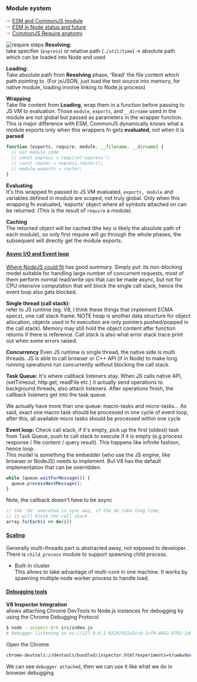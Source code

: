 ### Module system   
☞ [ESM and CommonJS module ](https://hackernoon.com/node-js-tc-39-and-modules-a1118aecf95e)   
☞ [ESM in Node status and future](https://medium.com/@giltayar/native-es-modules-in-nodejs-status-and-future-directions-part-i-ee5ea3001f71)  
☞ [CommonJS Require anatomy ](https://medium.freecodecamp.org/requiring-modules-in-node-js-everything-you-need-to-know-e7fbd119be8)

![require steps](https://cdn-images-1.medium.com/max/1600/1*Rn5xTqjKdPZuG7VnqMzN1w.png)
**Resolving**:  
take specifier (`express`) or relative path (`./util/time`) -> absolute path which can be loaded into Node and used

**Loading**:  
Take absolute path from **Resolving** phase, 'Read' the file content which path pointing to. (For js/JSON, just load the text source into memory, for native module, loading involve linking to Node.js process)

**Wrapping**  
Take file content from **Loading**, wrap them in a function before passing to JS VM to evaluation. Those `module`, `exports`, and `__dirname` used in the module are not global but passed as parameters in the wrapper function.  
This is major difference with ESM, CommonJS dynamically knows what a module exports only when this wrappers fn gets **evaluated**, not when it is **parsed**
```js
function (exports, require, module, __filename, __dirname) {
  // our module code
  // const express = require('express');
  // const router = express.router();
  // module.exports = router;
}
```

**Evaluating**  
It's this wrapped fn passed to JS VM evaluated, `exports, module` and variables defined in module are scoped, not truly global. Only when this wrapping fn evaluated, 'exports' object where all symbols attached on can be returned. (This is the result of `require` a module).

**Caching**  
The returned object will be cached (the key is likely the absolute path of each module), so only first require will go through the whole phases, the subsequent will directly get the module exports.


#### [Async I/O and Event loop](https://blog.risingstack.com/node-js-at-scale-understanding-node-js-event-loop/)

[Where NodeJS could fit](https://www.toptal.com/nodejs/why-the-hell-would-i-use-node-js) has good summary. Simply put: its non-blocking model suitable for handling large number of concurrent requests, most of them perform normal read/write ops that can be made async, but not for CPU intensive computation that will block the single call stack, hence the event loop also gets blocked.

**Single thread (call stack):**  
refer to JS runtime (eg. V8, I think these things that implement ECMA specs), one call stack frame. NOTE heap is another data structure for object allocation, objects used in fn execution are only pointers pushed/popped in the call stack). Memory may still hold the object content after function returns if there is reference. Call stack is also what error stack trace print out when some errors raised.

**Concurrency**
Even JS runtime is single thread, the native side is multi threads. JS is able to call browser or C++ API (if in Node) to make long running operations run concurrently without blocking the call stack.  

**Task Queue:**
It's where callback listeners stay. When JS calls native API, (setTimeout, http.get, readFile etc.) it actually send operations to background threads, also attach listeners. After operations finish, the callback listeners get into the task queue.  

We actually have more than one queue: macro-tasks and micro-tasks... As said, exact one macro task should be processed in one cycle of event loop, after this, all available micro tasks should be processed within one cycle

**Event loop:**
Check call stack, if it's empty, pick up the first (oldest) task from Task Queue, push to call stack to execute if it is empty (e.g process response / file content / query result). This happens like infinite fashion, hence loop.   
This model is something the embedder (who use the JS engine, like browser or NodeJS) needs to implement. But V8 has the default implementation that can be overridden.
```js
while (queue.waitForMessage()) {
  queue.processNextMessage();
}
```

Note, the callback doesn't have to be async
```js
// the 'do' executed in sync way, if the do take long time,
// it will block the call stack
array.forEach(i => do(i))
```

#### [Scaling]()

Generally multi-threads part is abstracted away, not exposed to developer. There is `child_process` module to support spawning child process.
- Built-in cluster  
This allows to take advantage of multi-core in one machine. It works by spawning multiple node worker process to handle load.

#### [Debugging tools](https://blog.risingstack.com/how-to-debug-nodej-js-with-the-best-tools-available/)

**V8 Inspector Integration**   
allows attaching Chrome DevTools to Node.js instances for debugging by using the Chrome Debugging Protocol

```sh
$ node --inspect-brk src/index.js
# Debugger listening on ws://127.0.0.1:9229/831a2cc0-1cf9-4862-8702-2d497b7531d9
```
Open the Chrome
```sh
chrome-devtools://devtools/bundled/inspector.html?experiments=true&v8only=true&ws=127.0.0.1:9229/831a2cc0-1cf9-4862-8702-2d497b7531d9
```
We can see `debugger attached`, then we can use it like what we do in browser debugging.
